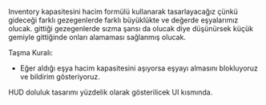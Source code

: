 Inventory kapasitesini hacim formülü kullanarak tasarlayacağız çünkü gideceği farklı gezegenlerde farklı büyüklükte ve değerde eşyalarımız olucak. gittiği gezegenlerde sızma şansı da olucak diye düşünürsek küçük gemiyle gittiğinde onları alamaması sağlanmış olucak.

Taşma Kuralı:

- Eğer aldığı eşya hacim kapasitesini aşıyorsa eşyayı almasını blokluyoruz ve bildirim gösteriyoruz.

HUD doluluk tasarımı yüzdelik olarak gösterilicek UI kısmında.

